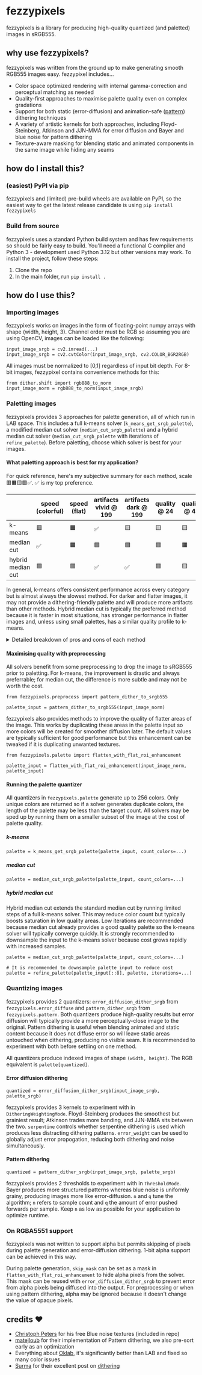 ﻿# fezzypixels
fezzypixels is a library for producing high-quality quantized (and paletted) images in sRGB555.

## why use fezzypixels?
fezzypixels was written from the ground up to make generating smooth RGB555 images easy. fezzypixel includes...

 - Color space optimized rendering with internal gamma-correction and perceptual matching as needed
 - Quality-first approaches to maximise palette quality even on complex gradations
 - Support for both static (error-diffusion) and animation-safe ([pattern](https://patents.google.com/patent/US6606166B1)) dithering techniques
 - A variety of artistic kernels for both approaches, including Floyd-Steinberg, Atkinson and JJN-MMA for error diffusion and Bayer and blue noise for pattern dithering
 - Texture-aware masking for blending static and animated components in the same image while hiding any seams

## how do I install this?

### (easiest) PyPI via pip
fezzypixels and (limited) pre-build wheels are available on PyPI, so the easiest way to get the latest release candidate is using `pip install fezzypixels`

### Build from source
fezzypixels uses a standard Python build system and has few requirements so should be fairly easy to build. You'll need a functional C compiler and Python 3 - development used Python 3.12 but other versions may work. To install the project, follow these steps:

 1. Clone the repo
 2. In the main folder, run `pip install .`

## how do I use this?

### Importing images
fezzypixels works on images in the form of floating-point numpy arrays with shape (width, height, 3). Channel order must be RGB so assuming you are using OpenCV, images can be loaded like the following:
```
input_image_srgb = cv2.imread(...)
input_image_srgb = cv2.cvtColor(input_image_srgb, cv2.COLOR_BGR2RGB)
```
All images must be normalized to [0,1] regardless of input bit depth. For 8-bit images, fezzypixel contains convenience methods for this:
```
from dither.shift import rgb888_to_norm
input_image_norm = rgb888_to_norm(input_image_srgb)
```

### Paletting images
fezzypixels provides 3 approaches for palette generation, all of which run in LAB space. This includes a full k-means solver (`k_means_get_srgb_palette`), a modified median cut solver (`median_cut_srgb_palette`) and a hybrid median cut solver (`median_cut_srgb_palette` with iterations of 	`refine_palette`). Before paletting, choose which solver is best for your images.

#### What paletting approach is best for my application?
For quick reference, here's my subjective summary for each method, scale 🟥🟧🟨🟩✅. ✅ is my top preference.

||speed (colorful)|speed (flat)|artifacts vivid @ 199|artifacts dark @ 199|quality @ 24|quality @ 48|quality @ 96|quality @ 199
|--|--|--|--|--|--|--|--|--|
|k-means|🟥|🟧|✅|🟨|🟨|🟨|✅|✅
|median cut|✅|🟧|🟩|🟩|🟥|🟧|🟩|✅
|hybrid median cut|🟩|🟥|✅|✅|🟥|🟨|✅|✅

In general, k-means offers consistent performance across every category but is almost always the slowest method. For darker and flatter images, it may not provide a dithering-friendly palette and will produce more artifacts than other methods. Hybrid median cut is typically the preferred method because it is faster in most situations, has stronger performance in flatter images and, unless using small palettes, has a similar quality profile to k-means.

<details>
  <summary>Detailed breakdown of pros and cons of each method</summary>
  
  ##### k-means paletting
  ###### Pros
  - Generally finds optimal palette for an image, i.e., a palette that minimizes deltaE given the palette length restriction
  - Retains saturation even at lower color counts
  ###### Cons
  - Not sRGB555 aware so generates less colors in flat images which are very dark or very bright (LAB compression)
  - Requires sRGB555 preprocessing to generate dithering-friendly shades
  - Slower on systems with low core counts or slow cores
  ##### median cut with sRGB555 trick
  ###### Pros
  - Capable of filling palette to arbitrary amount of colors by quantizing during computation
  - Quality holds even without preprocessing
  - Much faster than k-means on colorful images
  - Much faster than k-means on systems with low core counts or slow cores
  - Much better gradations than k-means on flatter (and darker) images
  ###### Cons
  - Cost approaches k-means on flatter images (but generates more colors)
  - Saturation loss at lower color counts
  ##### hybrid median cut with low k-means iterations
  ###### Pros
  - Same as median cut
  - Optimality within distance of k-means on colorful images while retaining performance advantages of median cut
  - Less saturation loss at lower color counts compared to median cut
  ###### Cons
  - Mostly same as median cut
  - Expensive at higher pixel counts (downsampling recommended)
 </details>

#### Maximising quality with preprocessing
All solvers benefit from some preprocessing to drop the image to sRGB555 prior to paletting. For k-means, the improvement is drastic and always preferrable; for median cut, the difference is more subtle and may not be worth the cost.

```
from fezzypixels.preprocess import pattern_dither_to_srgb555

palette_input = pattern_dither_to_srgb555(input_image_norm)
```

fezzypixels also provides methods to improve the quality of flatter areas of the image. This works by duplicating these areas in the palette input so more colors will be created for smoother diffusion later. The default values are typically sufficient for good performance but this enhancement can be tweaked if it is duplicating unwanted textures.

```
from fezzypixels.palette import flatten_with_flat_roi_enhancement

palette_input = flatten_with_flat_roi_enhancement(input_image_norm, palette_input)
```

#### Running the palette quantizer
All quantizers in `fezzypixels.palette` generate up to 256 colors. Only unique colors are returned so if a solver generates duplicate colors, the length of the palette may be less than the target count. All solvers may be sped up by running them on a smaller subset of the image at the cost of palette quality.

##### k-means
`palette = k_means_get_srgb_palette(palette_input, count_colors=...)`

##### median cut
`palette = median_cut_srgb_palette(palette_input, count_colors=...)`

##### hybrid median cut
Hybrid median cut extends the standard median cut by running limited steps of a full k-means solver. This may reduce color count but typically boosts saturation in low quality areas. Low iterations are recommended because median cut already provides a good quality palette so the k-means solver will typically converge quickly. It is strongly recommended to downsample the input to the k-means solver because cost grows rapidly with increased samples.
```
palette = median_cut_srgb_palette(palette_input, count_colors=...)

# It is recommended to downsample palette_input to reduce cost
palette = refine_palette(palette_input[::8], palette, iterations=...)
```

### Quantizing images
fezzypixels provides 2 quantizers: `error_diffusion_dither_srgb` from `fezzypixels.error_diffuse` and `pattern_dither_srgb` from `fezzypixels.pattern`. Both quantizers produce high-quality results but error diffusion will typically provide a more perceptually-close image to the original. Pattern dithering is useful when blending animated and static content because it does not diffuse error so will leave static areas untouched when dithering, producing no visible seam. It is recommended to experiment with both before settling on one method.

All quantizers produce indexed images of shape `(width, height)`. The RGB equivalent is `palette[quantized]`.

#### Error diffusion dithering
`quantized = error_diffusion_dither_srgb(input_image_srgb, palette_srgb)`

fezzypixels provides 3 kernels to experiment with in `DitheringWeightingMode`. Floyd-Steinberg produces the smoothest but grainiest result; Atkinson trades more banding, and JJN-MMA sits between the two. `serpentine` controls whether serpentine dithering is used which produces less distracting dithering patterns. `error_weight` can be used to globally adjust error propogation, reducing both dithering and noise simultaneously.

#### Pattern dithering
`quantized = pattern_dither_srgb(input_image_srgb, palette_srgb)`

fezzypixels provides 2 thresholds to experiment with in `ThresholdMode`. Bayer produces more structured patterns whereas blue noise is uniformly grainy, producing images more like error-diffusion. `n` and `q` tune the algorithm; `n` refers to sample count and `q` the amount of error pushed forwards per sample. Keep `n` as low as possible for your application to optimize runtime.

### On RGBA5551 support
fezzypixels was not written to support alpha but permits skipping of pixels during palette generation and error-diffusion dithering. 1-bit alpha support can be achieved in this way.

During palette generation, `skip_mask` can be set as a mask in `flatten_with_flat_roi_enhancement` to hide alpha pixels from the solver. This mask can be reused with `error_diffusion_dither_srgb` to prevent error from alpha pixels being diffused into the output. For preprocessing or when using pattern dithering, alpha may be ignored because it doesn't change the value of opaque pixels.

## credits ❤️
- [Christoph Peters](https://momentsingraphics.de/BlueNoise.html) for his free Blue noise textures (included in repo)
- [matejloub](https://www.shadertoy.com/view/dlcGzN) for their implementation of Pattern dithering, we also pre-sort early as an optimization
- Everything about [Oklab](https://bottosson.github.io/posts/oklab/), it's significantly better than LAB and fixed so many color issues
- [Surma](https://surma.dev/) for their excellent post on [dithering](https://surma.dev/things/ditherpunk/)